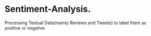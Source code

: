 # Sentiment-Analysis.
Processing Textual Data(mainly Reviews and Tweets) to label them as positive or negative.
